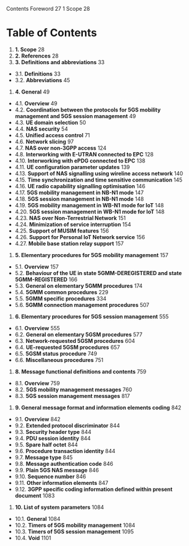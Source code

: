 
Contents
Foreword	27
1	Scope	28

# Table of Contents

1. **1. Scope**                                                       28
1. **2. References**                                                  28
1. **3. Definitions and abbreviations**                               33
  - 3.1. **Definitions**                                               33
  - 3.2. **Abbreviations**                                             45
1. **4. General**                                                     49
  - 4.1. **Overview**                                                  49
  - 4.2. **Coordination between the protocols for 5GS mobility management and 5GS session management** 49
  - 4.3. **UE domain selection**                                       50
  - 4.4. **NAS security**                                              54
  - 4.5. **Unified access control**                                    71
  - 4.6. **Network slicing**                                           97
  - 4.7. **NAS over non-3GPP access**                                  124
  - 4.8. **Interworking with E-UTRAN connected to EPC**                128
  - 4.10. **Interworking with ePDG connected to EPC**                  138
  - 4.11. **UE configuration parameter updates**                       139
  - 4.13. **Support of NAS signalling using wireline access network**  140
  - 4.15. **Time synchronization and time sensitive communication**    145
  - 4.16. **UE radio capability signalling optimisation**              146
  - 4.17. **5GS mobility management in NB-N1 mode**                    147
  - 4.18. **5GS session management in NB-N1 mode**                     148
  - 4.19. **5GS mobility management in WB-N1 mode for IoT**            148
  - 4.20. **5GS session management in WB-N1 mode for IoT**             148
  - 4.23. **NAS over Non-Terrestrial Network**                         151
  - 4.24. **Minimization of service interruption**                     154
  - 4.25. **Support of MUSIM features**                                156
  - 4.26. **Support for Personal IoT Network service**                 156
  - 4.27. **Mobile base station relay support**                        157
1. **5. Elementary procedures for 5GS mobility management**           157
  - 5.1. **Overview**                                                  157
  - 5.2. **Behaviour of the UE in state 5GMM-DEREGISTERED and state 5GMM-REGISTERED** 166
  - 5.3. **General on elementary 5GMM procedures**                     174
  - 5.4. **5GMM common procedures**                                    229
  - 5.5. **5GMM specific procedures**                                  334
  - 5.6. **5GMM connection management procedures**                     507
1. **6. Elementary procedures for 5GS session management**            555
  - 6.1. **Overview**                                                  555
  - 6.2. **General on elementary 5GSM procedures**                     577
  - 6.3. **Network-requested 5GSM procedures**                         604
  - 6.4. **UE-requested 5GSM procedures**                              657
  - 6.5. **5GSM status procedure**                                     749
  - 6.6. **Miscellaneous procedures**                                  751
1. **8. Message functional definitions and contents**                 759
  - 8.1. **Overview**                                                  759
  - 8.2. **5GS mobility management messages**                          760
  - 8.3. **5GS session management messages**                           817
1. **9. General message format and information elements coding**      842
  - 9.1. **Overview**                                                  842
  - 9.2. **Extended protocol discriminator**                           844
  - 9.3. **Security header type**                                      844
  - 9.4. **PDU session identity**                                      844
  - 9.5. **Spare half octet**                                          844
  - 9.6. **Procedure transaction identity**                            844
  - 9.7. **Message type**                                              845
  - 9.8. **Message authentication code**                               846
  - 9.9. **Plain 5GS NAS message**                                     846
  - 9.10. **Sequence number**                                          846
  - 9.11. **Other information elements**                               847
  - 9.12. **3GPP specific coding information defined within present document** 1083
1. **10. List of system parameters**                                  1084
  - 10.1. **General**                                                  1084
  - 10.2. **Timers of 5GS mobility management**                        1084
  - 10.3. **Timers of 5GS session management**                         1095
  - 10.4. **Void**                                                     1101
